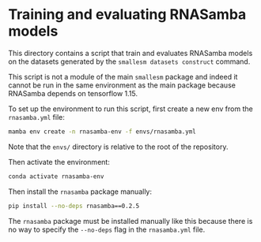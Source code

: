 # Training and evaluating RNASamba models
This directory contains a script that train and evaluates RNASamba models on the datasets generated by the `smallesm datasets construct` command.

This script is not a module of the main `smallesm` package and indeed it cannot be run in the same environment as the main package because RNASamba depends on tensorflow 1.15.

To set up the environment to run this script, first create a new env from the `rnasamba.yml` file:
```bash
mamba env create -n rnasamba-env -f envs/rnasamba.yml
```
Note that the `envs/` directory is relative to the root of the repository.

Then activate the environment:
```bash
conda activate rnasamba-env
```

Then install the `rnasamba` package manually:
```bash
pip install --no-deps rnasamba==0.2.5
```
The `rnasamba` package must be installed manually like this because there is no way to specify the `--no-deps` flag in the `rnasamba.yml` file.
